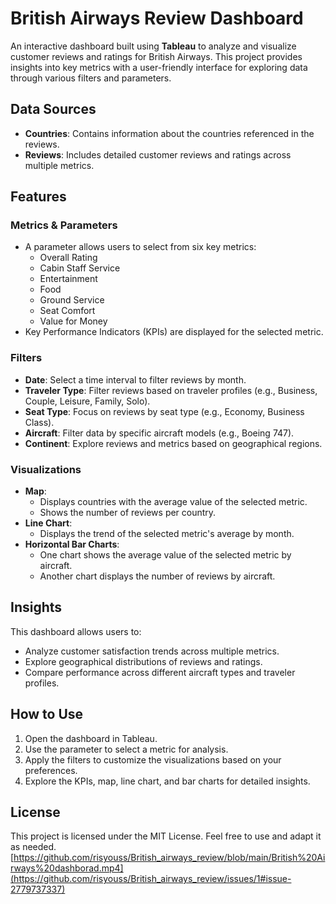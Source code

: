 # British Airways Review Dashboard  

An interactive dashboard built using **Tableau** to analyze and visualize customer reviews and ratings for British Airways. This project provides insights into key metrics with a user-friendly interface for exploring data through various filters and parameters.  

## Data Sources  
- **Countries**: Contains information about the countries referenced in the reviews.  
- **Reviews**: Includes detailed customer reviews and ratings across multiple metrics.  

## Features  

### Metrics & Parameters  
- A parameter allows users to select from six key metrics:  
  - Overall Rating  
  - Cabin Staff Service  
  - Entertainment  
  - Food  
  - Ground Service  
  - Seat Comfort  
  - Value for Money  
- Key Performance Indicators (KPIs) are displayed for the selected metric.  

### Filters  
- **Date**: Select a time interval to filter reviews by month.  
- **Traveler Type**: Filter reviews based on traveler profiles (e.g., Business, Couple, Leisure, Family, Solo).  
- **Seat Type**: Focus on reviews by seat type (e.g., Economy, Business Class).  
- **Aircraft**: Filter data by specific aircraft models (e.g., Boeing 747).  
- **Continent**: Explore reviews and metrics based on geographical regions.  

### Visualizations  
- **Map**:  
  - Displays countries with the average value of the selected metric.  
  - Shows the number of reviews per country.  
- **Line Chart**:  
  - Displays the trend of the selected metric's average by month.  
- **Horizontal Bar Charts**:  
  - One chart shows the average value of the selected metric by aircraft.  
  - Another chart displays the number of reviews by aircraft.  

## Insights  
This dashboard allows users to:  
- Analyze customer satisfaction trends across multiple metrics.  
- Explore geographical distributions of reviews and ratings.  
- Compare performance across different aircraft types and traveler profiles.  

## How to Use  
1. Open the dashboard in Tableau.  
2. Use the parameter to select a metric for analysis.  
3. Apply the filters to customize the visualizations based on your preferences.  
4. Explore the KPIs, map, line chart, and bar charts for detailed insights.  

## License  
This project is licensed under the MIT License. Feel free to use and adapt it as needed.   
[https://github.com/risyouss/British_airways_review/blob/main/British%20Airways%20dashborad.mp4](https://github.com/risyouss/British_airways_review/issues/1#issue-2779737337)
